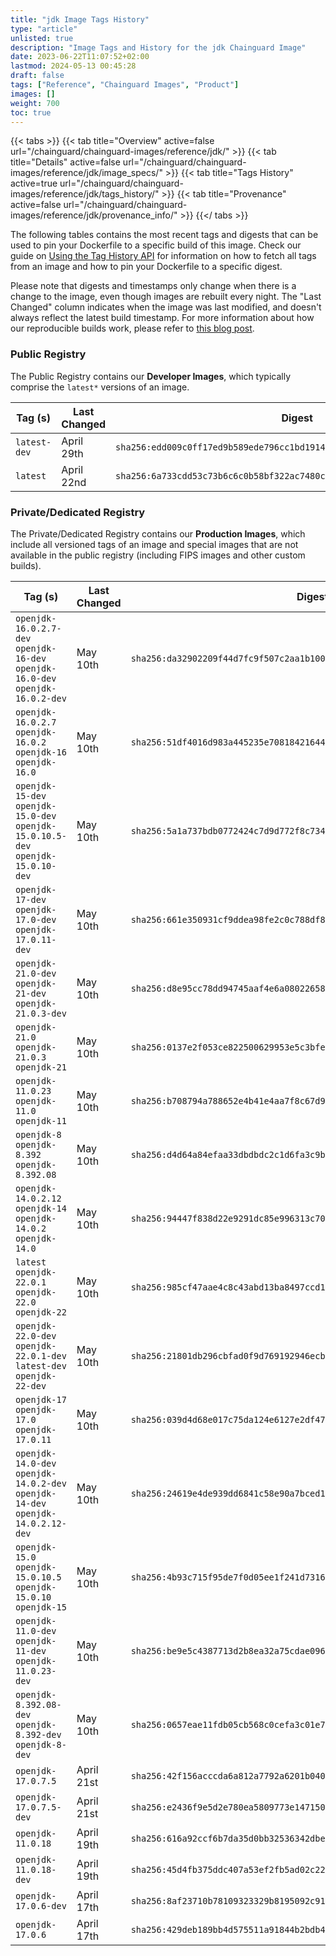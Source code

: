```yaml
---
title: "jdk Image Tags History"
type: "article"
unlisted: true
description: "Image Tags and History for the jdk Chainguard Image"
date: 2023-06-22T11:07:52+02:00
lastmod: 2024-05-13 00:45:28
draft: false
tags: ["Reference", "Chainguard Images", "Product"]
images: []
weight: 700
toc: true
---
```


{{< tabs >}}
{{< tab title="Overview" active=false url="/chainguard/chainguard-images/reference/jdk/" >}}
{{< tab title="Details" active=false url="/chainguard/chainguard-images/reference/jdk/image_specs/" >}}
{{< tab title="Tags History" active=true url="/chainguard/chainguard-images/reference/jdk/tags_history/" >}}
{{< tab title="Provenance" active=false url="/chainguard/chainguard-images/reference/jdk/provenance_info/" >}}
{{</ tabs >}}

The following tables contains the most recent tags and digests that can be used to pin your Dockerfile to a specific build of this image. Check our guide on [Using the Tag History API](/chainguard/chainguard-images/using-the-tag-history-api/) for information on how to fetch all tags from an image and how to pin your Dockerfile to a specific digest.

Please note that digests and timestamps only change when there is a change to the image, even though images are rebuilt every night. The "Last Changed" column indicates when the image was last modified, and doesn't always reflect the latest build timestamp. For more information about how our reproducible builds work, please refer to [this blog post](https://www.chainguard.dev/unchained/reproducing-chainguards-reproducible-image-builds).

### Public Registry
The Public Registry contains our **Developer Images**, which typically comprise the `latest*` versions of an image.

| Tag (s)       | Last Changed | Digest                                                                    |
|---------------|--------------|---------------------------------------------------------------------------|
|  `latest-dev` | April 29th   | `sha256:edd009c0ff17ed9b589ede796cc1bd19149fb3b3f275e0357ab684f9685ac10e` |
|  `latest`     | April 22nd   | `sha256:6a733cdd53c73b6c6c0b58bf322ac7480c38e9271d277bb141debaa9f4ec066d` |


### Private/Dedicated Registry
The Private/Dedicated Registry contains our **Production Images**, which include all versioned tags of an image and special images that are not available in the public registry (including FIPS images and other custom builds).

| Tag (s)                                                                            | Last Changed | Digest                                                                    |
|------------------------------------------------------------------------------------|--------------|---------------------------------------------------------------------------|
|  `openjdk-16.0.2.7-dev` `openjdk-16-dev` `openjdk-16.0-dev` `openjdk-16.0.2-dev`   | May 10th     | `sha256:da32902209f44d7fc9f507c2aa1b1000b85aff0aa52a2341832ce278bf9a4ab5` |
|  `openjdk-16.0.2.7` `openjdk-16.0.2` `openjdk-16` `openjdk-16.0`                   | May 10th     | `sha256:51df4016d983a445235e70818421644f72ac7cfecf58428950d0e1f826168d08` |
|  `openjdk-15-dev` `openjdk-15.0-dev` `openjdk-15.0.10.5-dev` `openjdk-15.0.10-dev` | May 10th     | `sha256:5a1a737bdb0772424c7d9d772f8c7346d67404b0313d2cd8bed140bb96f23729` |
|  `openjdk-17-dev` `openjdk-17.0-dev` `openjdk-17.0.11-dev`                         | May 10th     | `sha256:661e350931cf9ddea98fe2c0c788df89e20646cca8452f92f21b00f9f21cf432` |
|  `openjdk-21.0-dev` `openjdk-21-dev` `openjdk-21.0.3-dev`                          | May 10th     | `sha256:d8e95cc78dd94745aaf4e6a08022658eeb8b14dfc1d87b768003f3bbf21fa7c5` |
|  `openjdk-21.0` `openjdk-21.0.3` `openjdk-21`                                      | May 10th     | `sha256:0137e2f053ce822500629953e5c3bfe3611a7bf11f163f2ca36cfe671db23ab9` |
|  `openjdk-11.0.23` `openjdk-11.0` `openjdk-11`                                     | May 10th     | `sha256:b708794a788652e4b41e4aa7f8c67d9b5bb5dfbbf6d531e7d949bc6c87283646` |
|  `openjdk-8` `openjdk-8.392` `openjdk-8.392.08`                                    | May 10th     | `sha256:d4d64a84efaa33dbdbdc2c1d6fa3c9b029e70ce3719dcc8537328dc6ef205135` |
|  `openjdk-14.0.2.12` `openjdk-14` `openjdk-14.0.2` `openjdk-14.0`                  | May 10th     | `sha256:94447f838d22e9291dc85e996313c709358a356d10b0d52808b3475eb7994415` |
|  `latest` `openjdk-22.0.1` `openjdk-22.0` `openjdk-22`                             | May 10th     | `sha256:985cf47aae4c8c43abd13ba8497ccd1b5dc6e52f88bc5144aa04e46da23460c6` |
|  `openjdk-22.0-dev` `openjdk-22.0.1-dev` `latest-dev` `openjdk-22-dev`             | May 10th     | `sha256:21801db296cbfad0f9d769192946ecb0bcbe84e6eec948bfbad325d22eff311f` |
|  `openjdk-17` `openjdk-17.0` `openjdk-17.0.11`                                     | May 10th     | `sha256:039d4d68e017c75da124e6127e2df4798fba04764bb75f0c8702f1be98c498fb` |
|  `openjdk-14.0-dev` `openjdk-14.0.2-dev` `openjdk-14-dev` `openjdk-14.0.2.12-dev`  | May 10th     | `sha256:24619e4de939dd6841c58e90a7bced1b387305779c80c274cd36df39935dda0c` |
|  `openjdk-15.0` `openjdk-15.0.10.5` `openjdk-15.0.10` `openjdk-15`                 | May 10th     | `sha256:4b93c715f95de7f0d05ee1f241d7316b2e973ac50685730ccc850a29c3d551a6` |
|  `openjdk-11.0-dev` `openjdk-11-dev` `openjdk-11.0.23-dev`                         | May 10th     | `sha256:be9e5c4387713d2b8ea32a75cdae09699b1391ce7f1abc8646a32a5047e28481` |
|  `openjdk-8.392.08-dev` `openjdk-8.392-dev` `openjdk-8-dev`                        | May 10th     | `sha256:0657eae11fdb05cb568c0cefa3c01e7e1c3441b985bb9fa94acd237d3e1d898b` |
|  `openjdk-17.0.7.5`                                                                | April 21st   | `sha256:42f156acccda6a812a7792a6201b040080865c08d8d88602c9ef7a03c1fb291d` |
|  `openjdk-17.0.7.5-dev`                                                            | April 21st   | `sha256:e2436f9e5d2e780ea5809773e14715030fe90c677badba52a4d134e649beb8c3` |
|  `openjdk-11.0.18`                                                                 | April 19th   | `sha256:616a92ccf6b7da35d0bb32536342dbe71d44aec2a8056f3eba8835d3259806e5` |
|  `openjdk-11.0.18-dev`                                                             | April 19th   | `sha256:45d4fb375ddc407a53ef2fb5ad02c22dfb49e7ce11f1dc9f265552f29c8fc467` |
|  `openjdk-17.0.6-dev`                                                              | April 17th   | `sha256:8af23710b78109323329b8195092c9185f81ed7b002f363fbd85a95ad35bf40c` |
|  `openjdk-17.0.6`                                                                  | April 17th   | `sha256:429deb189bb4d575511a91844b2bdb45e3be956b748b2756408e3be517210541` |

